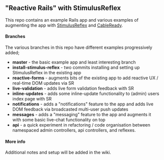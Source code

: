 ## "Reactive Rails" with StimulusReflex

This repo contains an example Rails app and various examples of augmenting the app with [StimulusReflex](https://github.com/hopsoft/stimulus_reflex) and [CableReady](https://github.com/hopsoft/cable_ready).

#### Branches

The various branches in this repo have different examples progressively added;

- **master** - the basic example app and least interesting branch
- **install-stimulus-reflex** - two commits installing and setting up StimulusReflex in the existing app
- **reactive-forms** - augments bits of the existing app to add reactive UX / real-time DOM updates via SR
- **live-validation** - adds live form validation feedback with SR 
- **inline-updates** - adds some inline-update functionality to (admin) users index page with SR 
- **notifications** - adds a "notifications" feature to the app and adds live DOM feedback via broadcasted multi-user push updates
- **messages** - adds a "messaging" feature to the app and augments it with some basic live-chat functionality on top
- **api** - a quick experiment in refactoring / code organisation between namespaced admin controllers, api controllers, and reflexes.

#### More info

Additional notes and setup will be added in the wiki.
